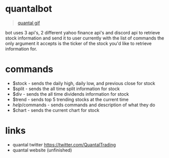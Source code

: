 # quantalbot
<blockquote class="imgur-embed-pub" lang="en" data-id="a/cYbFfQH"  ><a href="//imgur.com/a/cYbFfQH">quantal gif</a></blockquote><script async src="//s.imgur.com/min/embed.js" charset="utf-8"></script>
bot uses 3 api's, 2 different yahoo finance api's and discord api to retrieve stock information and send it to user
currently with the list of commands the only argument it accepts is the ticker of the stock you'd like to retrieve information for.

# commands

- $stock - sends the daily high, daily low, and previous close for stock
- $split - sends the all time split information for stock
- $div - sends the all time dividends information for stock
- $trend - sends top 5 trending stocks at the current time
- $help/$commands - sends commands and description of what they do
- $chart - sends the current chart for stock

# links
- quantal twitter https://twitter.com/QuantalTrading
- quantal website (unfinished)
